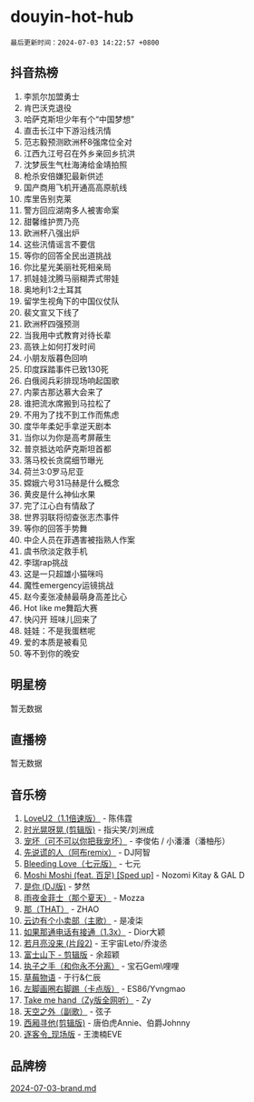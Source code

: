 # douyin-hot-hub

`最后更新时间：2024-07-03 14:22:57 +0800`

## 抖音热榜

1. 李凯尔加盟勇士
1. 肯巴沃克退役
1. 哈萨克斯坦少年有个“中国梦想”
1. 直击长江中下游沿线汛情
1. 范志毅预测欧洲杯8强席位全对
1. 江西九江号召在外乡亲回乡抗洪
1. 沈梦辰生气杜海涛给金靖拍照
1. 枪杀安倍嫌犯最新供述
1. 国产商用飞机开通高高原航线
1. 库里告别克莱
1. 警方回应湖南多人被害命案
1. 甜馨维护贾乃亮
1. 欧洲杯八强出炉
1. 这些汛情谣言不要信
1. 等你的回答全民出道挑战
1. 你比星光美丽社死相亲局
1. 抓娃娃沈腾马丽糊弄式带娃
1. 奥地利1:2土耳其
1. 留学生视角下的中国仪仗队
1. 裴文宣又下线了
1. 欧洲杯四强预测
1. 当我用中式教育对待长辈
1. 高铁上如何打发时间
1. 小朋友版暮色回响
1. 印度踩踏事件已致130死
1. 白俄阅兵彩排现场响起国歌
1. 内蒙古那达慕大会来了
1. 谁把流水席搬到马拉松了
1. 不用为了找不到工作而焦虑
1. 度华年柔妃手拿逆天剧本
1. 当你以为你是高考屏蔽生
1. 普京抵达哈萨克斯坦首都
1. 落马校长贪腐细节曝光
1. 荷兰3:0罗马尼亚
1. 嫦娥六号31马赫是什么概念
1. 黄皮是什么神仙水果
1. 完了江心白有情敌了
1. 世界羽联将彻查张志杰事件
1. 等你的回答手势舞
1. 中企人员在菲遇害被指熟人作案
1. 虞书欣淡定救手机
1. 李瑞rap挑战
1. 这是一只超雄小猫咪吗
1. 魔性emergency运镜挑战
1. 赵今麦张凌赫最萌身高差比心
1. Hot like me舞蹈大赛
1. 快闪开 班味儿回来了
1. 娃娃：不是我蛋糕呢
1. 爱的本质是被看见
1. 等不到你的晚安

## 明星榜

暂无数据

## 直播榜

暂无数据

## 音乐榜

1. [LoveU2（1.1倍速版）](https://sf5-hl-cdn-tos.douyinstatic.com/obj/tos-cn-ve-2774/oQMeDffLaEmgMwgCOEMAFCI6INzoFPgWdD0rsa) - 陈伟霆
1. [时光晃呀晃 (剪辑版)](https://sf5-hl-cdn-tos.douyinstatic.com/obj/tos-cn-ve-2774/o8ACeQem3gwI1x3GIYGAfKG0LJebKFRJDwRwyW) - 指尖笑/刘洲成
1. [宠坏（可不可以你把我宠坏）](https://sf3-cdn-tos.douyinstatic.com/obj/tos-cn-ve-2774/ocWI8ft2gd0rAfXKzvKGeMQM6fVLTLfA8UJzwl) - 李俊佑 / 小潘潘（潘柚彤）
1. [先说谎的人（阿布remix）](https://sf5-hl-cdn-tos.douyinstatic.com/obj/tos-cn-ve-2774/owQtOFmAzBgxBKDOYfeCTQTgE9cDORrOQqmCZy) - DJ阿智
1. [Bleeding Love（七元版）](https://sf3-cdn-tos.douyinstatic.com/obj/tos-cn-ve-2774/oEgC9eZFHQ1MfSRnrfkzFp8AayDWqAQMABBgUs) - 七元
1. [Moshi Moshi (feat. 百足) [Sped up]](https://sf5-hl-cdn-tos.douyinstatic.com/obj/tos-cn-ve-2774/ocCPFQcXJLeroaIdQLIGAoeeYM3OAUYGDguHXz) - Nozomi Kitay & GAL D
1. [是你 (DJ版)](https://sf5-hl-cdn-tos.douyinstatic.com/obj/tos-cn-ve-2774/1ec766e572b34c42853ce6315d426850) - 梦然
1. [雨夜金菲士（那个夏天）](https://sf3-cdn-tos.douyinstatic.com/obj/tos-cn-ve-2774/osPmPLDWQBBE2Z6bftCgYwkFaF4pEYEneXaZQs) - Mozza
1. [那（THAT）](https://sf3-cdn-tos.douyinstatic.com/obj/tos-cn-ve-2774/oIIWGeBZCnlGx9tl0gFlCfwlQbj7QWAD8HYAGg) - ZHAO
1. [云边有个小卖部（主歌）](https://sf5-hl-cdn-tos.douyinstatic.com/obj/tos-cn-ve-2774/okvgzOZylLA4WYUHkAhpy5DrCiqAmBjiMIkJp) - 是凌柒
1. [如果那通电话有接通（1.3x）](https://sf5-hl-cdn-tos.douyinstatic.com/obj/tos-cn-ve-2774/ocJeJKhUhAJG8EYZiEFfGFAPkD3beMQ5mwDv1e) - Dior大颖
1. [若月亮没来 (片段2)](https://sf3-cdn-tos.douyinstatic.com/obj/tos-cn-ve-2774/ocQavLLjkCOeDxGyYeIMGgNAIwJ0QXE1Ve3Fzv) - 王宇宙Leto/乔浚丞
1. [富士山下 - 剪辑版](https://sf3-cdn-tos.douyinstatic.com/obj/tos-cn-ve-2774/o4QGmeUZhQXvtC5BDkogeQni8WbdCBUJEYI12v) - 余超颖
1. [执子之手（和你永不分离）](https://sf5-hl-cdn-tos.douyinstatic.com/obj/tos-cn-ve-2774/oU4mUWISThYfqtA61VOl8PAQGeK2LGGQfFCZfY) - 宝石Gem\哩哩
1. [草莓物语](https://sf5-hl-cdn-tos.douyinstatic.com/obj/tos-cn-ve-2774/okynhJ7jEAIIZBfsLgYMEI8QC3WbQNN66RKzhT) - 于行&仁辰
1. [左脚画圈右脚踢（卡点版）](https://sf5-hl-cdn-tos.douyinstatic.com/obj/tos-cn-ve-2774/oAoAIr8BJv8B7W4CEBMsaSfDWrAiF4izwIDMJg) - ES86/Yvngmao
1. [Take me hand（Zy版全网听）](https://sf5-hl-cdn-tos.douyinstatic.com/obj/tos-cn-ve-2774/owyUoUuVpA1I7BiszAYMSqbGseWQw8P7Ea2BiR) - Zy
1. [天空之外（副歌）](https://sf5-hl-cdn-tos.douyinstatic.com/obj/tos-cn-ve-2774/oAYn0BTp8jS8iSyZSHMUWAikyvAWI1c7aiJTr) - 弦子
1. [西厢寻他(剪辑版)](https://sf3-cdn-tos.douyinstatic.com/obj/tos-cn-ve-2774/oUsAVfAQKlRNxEv5qxvIB8o5qmIWUcXbzJKJhw) - 唐伯虎Annie、伯爵Johnny
1. [逐客令_现场版](https://sf5-hl-cdn-tos.douyinstatic.com/obj/tos-cn-ve-2774/okjvqFftEMAIgLPvI8f4MT5CZVyxmDQdBOwjBv) - 王澳楠EVE

## 品牌榜

[2024-07-03-brand.md](2024-07-03-brand.md)
